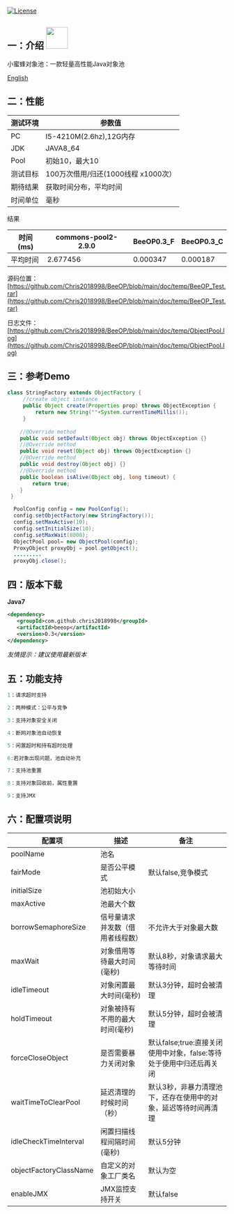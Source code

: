 [![License](https://img.shields.io/badge/license-Apache%202-4EB1BA.svg)](https://www.apache.org/licenses/LICENSE-2.0.html)

一：介绍 <img height="50px" width="50px" src="https://github.com/Chris2018998/BeeCP/blob/master/doc/individual/bee.png"></img>
---
小蜜蜂对象池：一款轻量高性能Java对象池

<a href="https://github.com/Chris2018998/BeeOP/blob/master/README.md">English</a>


二：性能
---

| 测试环境  | 参数值|
| ---      | ---  |
| PC       | I5-4210M(2.6hz),12G内存  |
| JDK      | JAVA8_64 |
| Pool     | 初始10，最大10 |
| 测试目标  |100万次借用/归还(1000线程 x1000次）|
| 期待结果  | 获取时间分布，平均时间 |
| 时间单位  | 毫秒 |

结果

| 时间(ms)     | commons-pool2-2.9.0 | BeeOP0.3_F         | BeeOP0.3_C  |
| ----------- |----------------     | -------------------| -------------|  
| 平均时间     | 2.677456            | 0.000347           |  0.000187    |

源码位置：[https://github.com/Chris2018998/BeeOP/blob/main/doc/temp/BeeOP_Test.rar](https://github.com/Chris2018998/BeeOP/blob/main/doc/temp/BeeOP_Test.rar)

日志文件：[https://github.com/Chris2018998/BeeOP/blob/main/doc/temp/ObjectPool.log](https://github.com/Chris2018998/BeeOP/blob/main/doc/temp/ObjectPool.log)
 

三：参考Demo
---

```java
class StringFactory extends ObjectFactory {
     //create object instance
     public Object create(Properties prop) throws ObjectException {
         return new String(""+System.currentTimeMillis());
     }
     
    //@Override method
    public void setDefault(Object obj) throws ObjectException {}
    //@Override method
    public void reset(Object obj) throws ObjectException {}
    //@Override method
    public void destroy(Object obj) {}
    //@Override method
    public boolean isAlive(Object obj, long timeout) {
        return true;
    }
 }
```

```java
  PoolConfig config = new PoolConfig();
  config.setObjectFactory(new StringFactory());
  config.setMaxActive(10);
  config.setInitialSize(10);
  config.setMaxWait(8000);
  ObjectPool pool= new ObjectPool(config);
  ProxyObject proxyObj = pool.getObject();
  .........
  proxyObj.close();
```


四：版本下载
---
**Java7**
```xml
<dependency>
   <groupId>com.github.chris2018998</groupId>
   <artifactId>beeop</artifactId>
   <version>0.3</version>
</dependency>
```
*友情提示：建议使用最新版本*


五：功能支持
---
```java
1：请求超时支持

2：两种模式：公平与竞争

3：支持对象安全关闭

4：断网对象池自动恢复

5：闲置超时和持有超时处理

6:若对象出现问题，池自动补充

7：支持池重置

8：支持对象回收前，属性重置

9：支持JMX

```

六：配置项说明
---
|  配置项                 |   描述                        |   备注                            |
| ---------------------  | ---------------------------  | ------------------------          |
| poolName               |池名                           |                                   |
| fairMode               |是否公平模式                    |默认false,竞争模式                   |
| initialSize            |池初始大小                      |                                   |
| maxActive              |池最大个数                      |                                   | 
| borrowSemaphoreSize    |信号量请求并发数（借用者线程数）   |不允许大于对象最大数                  |
| maxWait                |对象借用等待最大时间(毫秒)        |默认8秒，对象请求最大等待时间          |
| idleTimeout            |对象闲置最大时间(毫秒)           |默认3分钟，超时会被清理               |  
| holdTimeout            |对象被持有不用的最大时间(毫秒)    |默认5分钟，超时会被清理                |  
| forceCloseObject       |是否需要暴力关闭对象             |默认false;true:直接关闭使用中对象，false:等待处于使用中归还后再关闭|
| waitTimeToClearPool    |延迟清理的时候时间（秒）         |默认3秒，非暴力清理池下，还存在使用中的对象，延迟等待时间再清理|      
| idleCheckTimeInterval  |闲置扫描线程间隔时间(毫秒)       |默认5分钟                             |
| objectFactoryClassName |自定义的对象工厂类名             |默认为空                            |
| enableJMX              |JMX监控支持开关                 |默认false                          |

